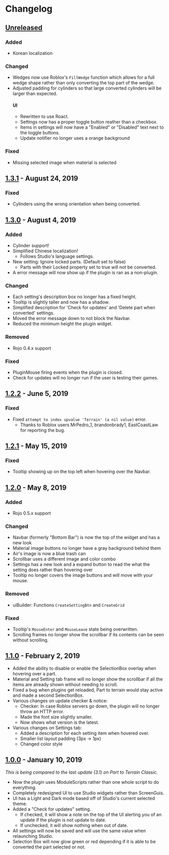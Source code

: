 # Changelog

## [Unreleased]
### Added
* Korean localization
### Changed
* Wedges now use Roblox's `FillWedge` function which allows for a full wedge shape rather than only converting the top part of the wedge.
* Adjusted padding for cylinders so that large converted cylinders will be larger than expected.
  #### UI
  * Rewritten to use Roact.
  * Settings now has a proper toggle button reather than a checkbox.
  * Items in settings will now have a "Enabled" or "Disabled" text next to the toggle buttons.
  * Update notifier no longer uses a orange background

### Fixed
* Missing selected image when material is selected
## [1.3.1] - August 24, 2019
### Fixed
* Cylinders using the wrong orientation when being converted.

## [1.3.0] - August 4, 2019
### Added
* Cylinder support!
* Simplified Chinese localization!
  * Follows Studio's language settings.
* New setting: Ignore locked parts. (Default set to false)
  * Parts with their Locked property set to true will not be converted.
* A error message will now show up if the plugin is ran as a non-plugin.
### Changed
* Each setting's description box no longer has a fixed height.
* Tooltip is slightly taller and now has a shadow.
* Simplified description for 'Check for updates' and 'Delete part when converted' settings.
* Moved the error message down to not block the Navbar.
* Reduced the minimum height the plugin widget.
### Removed
* Rojo 0.4.x support
### Fixed
* PluginMouse firing events when the plugin is closed.
* Check for updates will no longer run if the user is testing their games.

## [1.2.2] - June 5, 2019
### Fixed
* Fixed `attempt to index upvalue 'Terrain' (a nil value)` error.
  * Thanks to Roblox users MrPedro_1, brandonbrady1, EastCoastLaw for reporting the bug.

## [1.2.1] - May 15, 2019
### Fixed
* Tooltip showing up on the top left when hovering over the Navbar.

## [1.2.0] - May 8, 2019
### Added
* Rojo 0.5.x support
### Changed
* Navbar (formerly "Bottom Bar") is now the top of the widget and has a new look
* Material image buttons no longer have a gray background behind them
* Air's image is now a blue trash can
* Scrollbar uses a different image and color combo
* Settings has a new look and a expand button to read the what the setting does rather than hovering over
* Tooltip no longer covers the image buttons and will move with your mouse.
### Removed
* uiBuilder: Functions `CreateSettingBtn` and `CreateGrid`
### Fixed
* Tooltip's `MouseEnter` and `MouseLeave` state being overwritten.
* Scrolling frames no longer show the scrollbar if its contents can be seen without scrolling.

## [1.1.0] - February 2, 2019
* Added the ability to disable or enable the SelectionBox overlay when hovering over a part.
* Material and Setting tab frame will no longer show the scrollbar if all the items are already shown without needing to scroll.
* Fixed a bug when plugins get reloaded, Part to terrain would stay active and made a second SelectionBox.
* Various changes on update checker & notice:
  * Checker: In case Roblox servers go down, the plugin will no longer throw an HTTP error.
  * Made the font size slightly smaller.
  * Now shows what version is the latest.
* Various changes on Settings tab:
  * Added a description for each setting item when hovered over.
  * Smaller list layout padding (3px -> 1px)
  * Changed color style

## [1.0.0] - January 10, 2019
*This is being compared to the last update (3.1) on Part to Terrain Classic.*
* Now the plugin uses ModuleScripts rather than one whole script to do everything.
* Completely redesigned UI to use Studio widgets rather than ScreenGuis.
* UI has a Light and Dark mode based off of Studio's current selected theme.
* Added a "Check for updates" setting.
  * If checked, it will show a note on the top of the UI alerting you of an update if the plugin is not update to date.
  * If unchecked, it will show nothing when out of date.
* All settings will now be saved and will use the same value when relaunching Studio.
* Selection Box will now glow green or red depending if it is able to be converted the part selected or not.

[Unreleased]: https://github.com/mkargus/PartToTerrain/compare/1.3.1...master
[1.3.1]: https://github.com/mkargus/PartToTerrain/compare/1.3.0...1.3.1
[1.3.0]: https://github.com/mkargus/PartToTerrain/compare/1.2.2...1.3.0
[1.2.2]: https://github.com/mkargus/PartToTerrain/compare/1.2.1...1.2.2
[1.2.1]: https://github.com/mkargus/PartToTerrain/compare/1.2.0...1.2.1
[1.2.0]: https://github.com/mkargus/PartToTerrain/compare/1.1.0...1.2.0
[1.1.0]: https://github.com/mkargus/PartToTerrain/compare/1.0.0...1.1.0
[1.0.0]: https://github.com/mkargus/PartToTerrain/releases/tag/1.0.0
